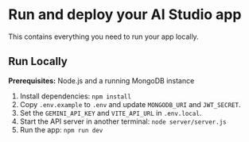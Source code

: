 # Run and deploy your AI Studio app

This contains everything you need to run your app locally.

## Run Locally

**Prerequisites:**  Node.js and a running MongoDB instance


1. Install dependencies:
   `npm install`
2. Copy `.env.example` to `.env` and update `MONGODB_URI` and `JWT_SECRET`.
3. Set the `GEMINI_API_KEY` and `VITE_API_URL` in `.env.local`.
4. Start the API server in another terminal:
   `node server/server.js`
5. Run the app:
   `npm run dev`
